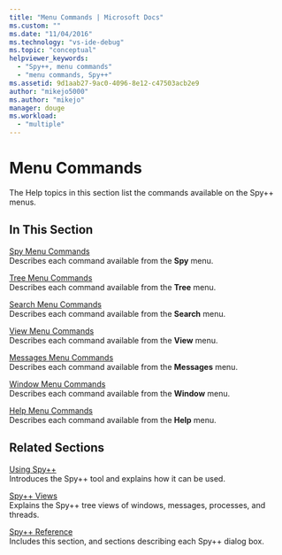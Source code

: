 ```yaml
---
title: "Menu Commands | Microsoft Docs"
ms.custom: ""
ms.date: "11/04/2016"
ms.technology: "vs-ide-debug"
ms.topic: "conceptual"
helpviewer_keywords: 
  - "Spy++, menu commands"
  - "menu commands, Spy++"
ms.assetid: 9d1aab27-9ac0-4096-8e12-c47503acb2e9
author: "mikejo5000"
ms.author: "mikejo"
manager: douge
ms.workload: 
  - "multiple"
---
```

# Menu Commands
The Help topics in this section list the commands available on the Spy++ menus.  
  
## In This Section  
 [Spy Menu Commands](../debugger/spy-menu-commands.md)  
 Describes each command available from the **Spy** menu.  
  
 [Tree Menu Commands](../debugger/tree-menu-commands.md)  
 Describes each command available from the **Tree** menu.  
  
 [Search Menu Commands](../debugger/search-menu-commands.md)  
 Describes each command available from the **Search** menu.  
  
 [View Menu Commands](../debugger/view-menu-commands.md)  
 Describes each command available from the **View** menu.  
  
 [Messages Menu Commands](../debugger/messages-menu-commands.md)  
 Describes each command available from the **Messages** menu.  
  
 [Window Menu Commands](../debugger/window-menu-commands.md)  
 Describes each command available from the **Window** menu.  
  
 [Help Menu Commands](../debugger/help-menu-commands.md)  
 Describes each command available from the **Help** menu.  
  
## Related Sections  
 [Using Spy++](../debugger/using-spy-increment.md)  
 Introduces the Spy++ tool and explains how it can be used.  
  
 [Spy++ Views](../debugger/spy-increment-views.md)  
 Explains the Spy++ tree views of windows, messages, processes, and threads.  
  
 [Spy++ Reference](../debugger/spy-increment-reference.md)  
 Includes this section, and sections describing each Spy++ dialog box.